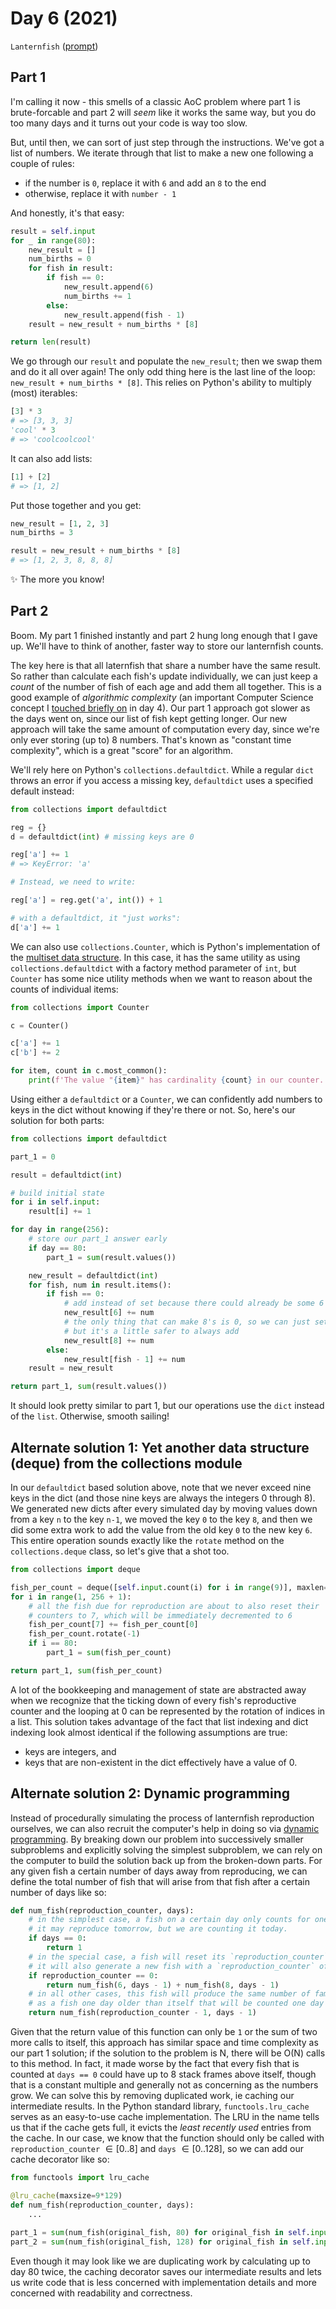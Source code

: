 # Day 6 (2021)

`Lanternfish` ([prompt](https://adventofcode.com/2021/day/6))

## Part 1

I'm calling it now - this smells of a classic AoC problem where part 1 is brute-forcable and part 2 will _seem_ like it works the same way, but you do too many days and it turns out your code is way too slow.

But, until then, we can sort of just step through the instructions. We've got a list of numbers. We iterate through that list to make a new one following a couple of rules:

- if the number is `0`, replace it with `6` and add an `8` to the end
- otherwise, replace it with `number - 1`

And honestly, it's that easy:

```py
result = self.input
for _ in range(80):
    new_result = []
    num_births = 0
    for fish in result:
        if fish == 0:
            new_result.append(6)
            num_births += 1
        else:
            new_result.append(fish - 1)
    result = new_result + num_births * [8]

return len(result)
```

We go through our `result` and populate the `new_result`; then we swap them and do it all over again! The only odd thing here is the last line of the loop: `new_result + num_births * [8]`. This relies on Python's ability to multiply (most) iterables:

```py
[3] * 3
# => [3, 3, 3]
'cool' * 3
# => 'coolcoolcool'
```

It can also add lists:

```py
[1] + [2]
# => [1, 2]
```

Put those together and you get:

```py
new_result = [1, 2, 3]
num_births = 3

result = new_result + num_births * [8]
# => [1, 2, 3, 8, 8, 8]
```

:sparkles: The more you know!

## Part 2

Boom. My part 1 finished instantly and part 2 hung long enough that I gave up. We'll have to think of another, faster way to store our lanternfish counts.

The key here is that all laternfish that share a number have the same result. So rather than calculate each fish's update individually, we can just keep a _count_ of the number of fish of each age and add them all together. This is a good example of _algorithmic complexity_ (an important Computer Science concept I [touched briefly on](https://github.com/xavdid/advent-of-code/tree/main/solutions/2021/day_4) in day 4). Our part 1 approach got slower as the days went on, since our list of fish kept getting longer. Our new approach will take the same amount of computation every day, since we're only ever storing (up to) 8 numbers. That's known as "constant time complexity", which is a great "score" for an algorithm.

We'll rely here on Python's `collections.defaultdict`. While a regular `dict` throws an error if you access a missing key, `defaultdict` uses a specified default instead:

```py
from collections import defaultdict

reg = {}
d = defaultdict(int) # missing keys are 0

reg['a'] += 1
# => KeyError: 'a'

# Instead, we need to write:

reg['a'] = reg.get('a', int()) + 1

# with a defaultdict, it "just works":
d['a'] += 1
```

We can also use `collections.Counter`, which is Python's implementation of the [multiset data structure](https://en.wikipedia.org/wiki/Multiset). In this case, it has the same utility as using `collections.defaultdict` with a factory method parameter of `int`, but `Counter` has some nice utility methods when we want to reason about the counts of individual items:

```py
from collections import Counter

c = Counter()

c['a'] += 1
c['b'] += 2

for item, count in c.most_common():
    print(f'The value "{item}" has cardinality {count} in our counter.')
```

Using either a `defaultdict` or a `Counter`, we can confidently add numbers to keys in the dict without knowing if they're there or not. So, here's our solution for both parts:

```py
from collections import defaultdict

part_1 = 0

result = defaultdict(int)

# build initial state
for i in self.input:
    result[i] += 1

for day in range(256):
    # store our part_1 answer early
    if day == 80:
        part_1 = sum(result.values())

    new_result = defaultdict(int)
    for fish, num in result.items():
        if fish == 0:
            # add instead of set because there could already be some 6's
            new_result[6] += num
            # the only thing that can make 8's is 0, so we can just set.
            # but it's a little safer to always add
            new_result[8] += num
        else:
            new_result[fish - 1] += num
    result = new_result

return part_1, sum(result.values())
```

It should look pretty similar to part 1, but our operations use the `dict` instead of the `list`. Otherwise, smooth sailing!

## Alternate solution 1: Yet another data structure (deque) from the collections module

In our `defaultdict` based solution above, note that we never exceed nine keys in the dict (and those nine keys are always the integers 0 through 8). We generated new dicts after every simulated day by moving values down from a key `n` to the key `n-1`, we moved the key `0` to the key `8`, and then we did some extra work to add the value from the old key `0` to the new key `6`. This entire operation sounds exactly like the `rotate` method on the `collections.deque` class, so let's give that a shot too.

```py
from collections import deque

fish_per_count = deque([self.input.count(i) for i in range(9)], maxlen=9)
for i in range(1, 256 + 1):
    # all the fish due for reproduction are about to also reset their
    # counters to 7, which will be immediately decremented to 6
    fish_per_count[7] += fish_per_count[0]
    fish_per_count.rotate(-1)
    if i == 80:
        part_1 = sum(fish_per_count)

return part_1, sum(fish_per_count)
```

A lot of the bookkeeping and management of state are abstracted away when we recognize that the ticking down of every fish's reproductive counter and the looping at 0 can be represented by the rotation of indices in a list. This solution takes advantage of the fact that list indexing and dict indexing look almost identical if the following assumptions are true:

- keys are integers, and
- keys that are non-existent in the dict effectively have a value of 0.

## Alternate solution 2: Dynamic programming

Instead of procedurally simulating the process of lanternfish reproduction ourselves, we can also recruit the computer's help in doing so via [dynamic programming](https://en.wikipedia.org/wiki/Dynamic_programming). By breaking down our problem into successively smaller subproblems and explicitly solving the simplest subproblem, we can rely on the computer to build the solution back up from the broken-down parts. For any given fish a certain number of days away from reproducing, we can define the total number of fish that will arise from that fish after a certain number of days like so:

```py
def num_fish(reproduction_counter, days):
    # in the simplest case, a fish on a certain day only counts for one fish.
    # it may reproduce tomorrow, but we are counting it today.
    if days == 0:
        return 1
    # in the special case, a fish will reset its `reproduction_counter` back to 6.
    # it will also generate a new fish with a `reproduction_counter` of 8.
    if reproduction_counter == 0:
        return num_fish(6, days - 1) + num_fish(8, days - 1)
    # in all other cases, this fish will produce the same number of family members
    # as a fish one day older than itself that will be counted one day earlier.
    return num_fish(reproduction_counter - 1, days - 1)
```

Given that the return value of this function can only be `1` or the sum of two more calls to itself, this approach has similar space and time complexity as our part 1 solution; if the solution to the problem is N, there will be O(N) calls to this method. In fact, it made worse by the fact that every fish that is counted at `days == 0` could have up to 8 stack frames above itself, though that is a constant multiple and generally not as concerning as the numbers grow. We can solve this by removing duplicated work, ie caching our intermediate results. In the Python standard library, `functools.lru_cache` serves as an easy-to-use cache implementation. The LRU in the name tells us that if the cache gets full, it evicts the _least recently used_ entries from the cache. In our case, we know that the function should only be called with `reproduction_counter` $\in [0..8]$ and `days` $\in [0..128]$, so we can add our cache decorator like so:

```py
from functools import lru_cache

@lru_cache(maxsize=9*129)
def num_fish(reproduction_counter, days):
    ...
    
part_1 = sum(num_fish(original_fish, 80) for original_fish in self.input)
part_2 = sum(num_fish(original_fish, 128) for original_fish in self.input)
```

Even though it may look like we are duplicating work by calculating up to day 80 twice, the caching decorator saves our intermediate results and lets us write code that is less concerned with implementation details and more concerned with readability and correctness.
